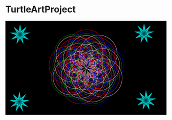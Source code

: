 # TurtleArtProject
<img src= "https://github.com/gavinpritipaul/TurtleArtProject/blob/master/Screen%20Capture.PNG" >
